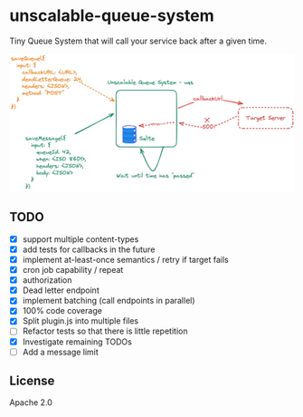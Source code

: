 # unscalable-queue-system

Tiny Queue System that will call your service back
after a given time.

![Architecture](./architecture.png)

## TODO

* [x] support multiple content-types
* [x] add tests for callbacks in the future
* [x] implement at-least-once semantics / retry if target fails
* [x] cron job capability / repeat
* [x] authorization
* [x] Dead letter endpoint
* [x] implement batching (call endpoints in parallel)
* [x] 100% code coverage
* [x] Split plugin.js into multiple files
* [ ] Refactor tests so that there is little repetition
* [x] Investigate remaining TODOs
* [ ] Add a message limit

## License

Apache 2.0
